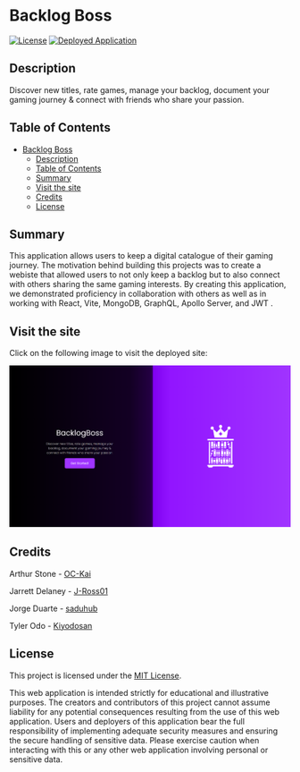 
# Backlog Boss
[![License](https://img.shields.io/badge/License-MIT-green.svg)](https://opensource.org/license/mit/)
[![Deployed Application](https://img.shields.io/badge/Render-Deployed_Application-46E3B7?logo=render)](https://render.com/)

## Description

Discover new titles, rate games, manage your backlog, document your gaming journey & connect with friends who share your passion.

## Table of Contents

- [Backlog Boss](#backlog-boss)
  - [Description](#description)
  - [Table of Contents](#table-of-contents)
  - [Summary](#summary)
  - [Visit the site](#visit-the-site)
  - [Credits](#credits)
  - [License](#license)

## Summary

This application allows users to keep a digital catalogue of their gaming journey. The motivation behind building this projects was to create a webiste that allowed users to not only keep a backlog but to also connect with others sharing the same gaming interests. By creating this application, we demonstrated proficiency in collaboration with others as well as in working with React, Vite, MongoDB, GraphQL, Apollo Server, and JWT .

## Visit the site

Click on the following image to visit the deployed site:

[![BacklogBoss Landing Page](/client/src/assets/images/png/backlogbosslanding.png)](https://render.com/)

## Credits

Arthur Stone - [OC-Kai](https://github.com/OC-Kai)

Jarrett Delaney - [J-Ross01](https://github.com/J-Ross01)

Jorge Duarte - [saduhub](https://github.com/saduhub)

Tyler Odo - [Kiyodosan](https://github.com/Kiyodosan)

## License

This project is licensed under the [MIT License](https://opensource.org/license/mit/).

This web application is intended strictly for educational and illustrative purposes. The creators and contributors of this project cannot assume liability for any potential consequences resulting from the use of this web application.
Users and deployers of this application bear the full responsibility of implementing adequate security measures and ensuring the secure handling of sensitive data. Please exercise caution when interacting with this or any other web application involving personal or sensitive data. 
